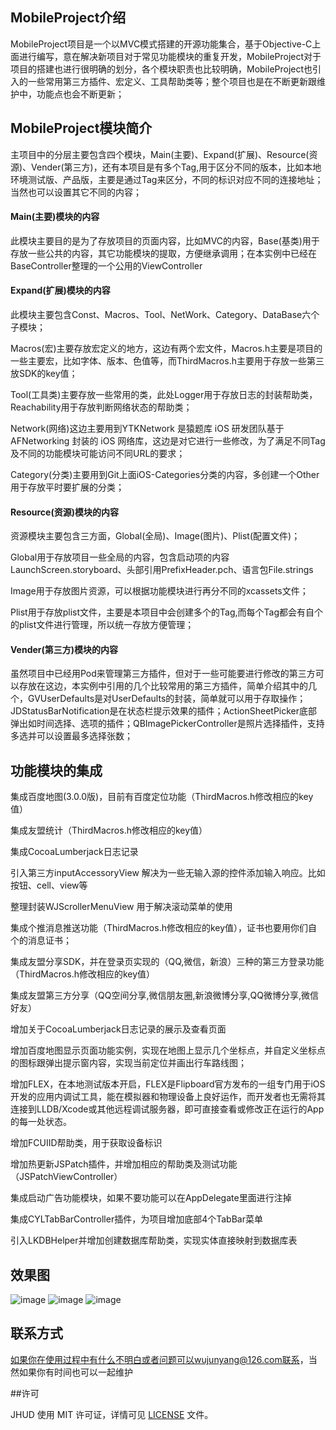 ## MobileProject介绍

MobileProject项目是一个以MVC模式搭建的开源功能集合，基于Objective-C上面进行编写，意在解决新项目对于常见功能模块的重复开发，MobileProject对于项目的搭建也进行很明确的划分，各个模块职责也比较明确，MobileProject也引入的一些常用第三方插件、宏定义、工具帮助类等；整个项目也是在不断更新跟维护中，功能点也会不断更新；


## MobileProject模块简介

主项目中的分层主要包含四个模块，Main(主要)、Expand(扩展)、Resource(资源)、Vender(第三方)，还有本项目是有多个Tag,用于区分不同的版本，比如本地环境测试版、产品版，主要是通过Tag来区分，不同的标识对应不同的连接地址；当然也可以设置其它不同的内容；

#### Main(主要)模块的内容

此模块主要目的是为了存放项目的页面内容，比如MVC的内容，Base(基类)用于存放一些公共的内容，其它功能模块的提取，方便继承调用；在本实例中已经在BaseController整理的一个公用的ViewController


####  Expand(扩展)模块的内容

此模块主要包含Const、Macros、Tool、NetWork、Category、DataBase六个子模块；

Macros(宏)主要存放宏定义的地方，这边有两个宏文件，Macros.h主要是项目的一些主要宏，比如字体、版本、色值等，而ThirdMacros.h主要用于存放一些第三放SDK的key值；

Tool(工具类)主要存放一些常用的类，此处Logger用于存放日志的封装帮助类，Reachability用于存放判断网络状态的帮助类；

Network(网络)这边主要用到YTKNetwork 是猿题库 iOS 研发团队基于 AFNetworking 封装的 iOS 网络库，这边是对它进行一些修改，为了满足不同Tag及不同的功能模块可能访问不同URL的要求；

Category(分类)主要用到Git上面iOS-Categories分类的内容，多创建一个Other用于存放平时要扩展的分类；

####  Resource(资源)模块的内容

资源模块主要包含三方面，Global(全局)、Image(图片)、Plist(配置文件)；

Global用于存放项目一些全局的内容，包含启动项的内容LaunchScreen.storyboard、头部引用PrefixHeader.pch、语言包File.strings

Image用于存放图片资源，可以根据功能模块进行再分不同的xcassets文件；

Plist用于存放plist文件，主要是本项目中会创建多个的Tag,而每个Tag都会有自个的plist文件进行管理，所以统一存放方便管理；


#### Vender(第三方)模块的内容

虽然项目中已经用Pod来管理第三方插件，但对于一些可能要进行修改的第三方可以存放在这边，本实例中引用的几个比较常用的第三方插件，简单介绍其中的几个，GVUserDefaults是对UserDefaults的封装，简单就可以用于存取操作；JDStatusBarNotification是在状态栏提示效果的插件；ActionSheetPicker底部弹出如时间选择、选项的插件；QBImagePickerController是照片选择插件，支持多选并可以设置最多选择张数；

## 功能模块的集成

集成百度地图(3.0.0版)，目前有百度定位功能（ThirdMacros.h修改相应的key值）

集成友盟统计（ThirdMacros.h修改相应的key值）

集成CocoaLumberjack日志记录

引入第三方inputAccessoryView 解决为一些无输入源的控件添加输入响应。比如按钮、cell、view等

整理封装WJScrollerMenuView 用于解决滚动菜单的使用

集成个推消息推送功能（ThirdMacros.h修改相应的key值），证书也要用你们自个的消息证书；

集成友盟分享SDK，并在登录页实现的（QQ,微信，新浪）三种的第三方登录功能（ThirdMacros.h修改相应的key值）

集成友盟第三方分享（QQ空间分享,微信朋友圈,新浪微博分享,QQ微博分享,微信好友）

增加关于CocoaLumberjack日志记录的展示及查看页面

增加百度地图显示页面功能实例，实现在地图上显示几个坐标点，并自定义坐标点的图标跟弹出提示窗内容，实现当前定位并画出行车路线图；

增加FLEX，在本地测试版本开启，FLEX是Flipboard官方发布的一组专门用于iOS开发的应用内调试工具，能在模拟器和物理设备上良好运作，而开发者也无需将其连接到LLDB/Xcode或其他远程调试服务器，即可直接查看或修改正在运行的App的每一处状态。

增加FCUIID帮助类，用于获取设备标识

增加热更新JSPatch插件，并增加相应的帮助类及测试功能（JSPatchViewController）

集成启动广告功能模块，如果不要功能可以在AppDelegate里面进行注掉

集成CYLTabBarController插件，为项目增加底部4个TabBar菜单

引入LKDBHelper并增加创建数据库帮助类，实现实体直接映射到数据库表


## 效果图

![image](https://github.com/wujunyang/MobileProject/blob/master/MobileProject/%E9%A1%B9%E7%9B%AE%E7%9B%AE%E5%BD%95.png)
![image](https://github.com/wujunyang/MobileProject/blob/master/MobileProject/%E5%B7%A5%E5%85%B7.png)
![image](https://github.com/wujunyang/MobileProject/blob/master/MobileProject/%E8%BF%90%E8%A1%8C%E6%95%88%E6%9E%9C.png)


## 联系方式

如果你在使用过程中有什么不明白或者问题可以wujunyang@126.com联系，当然如果你有时间也可以一起维护

##许可

JHUD 使用 MIT 许可证，详情可见 [LICENSE](LICENSE) 文件。

